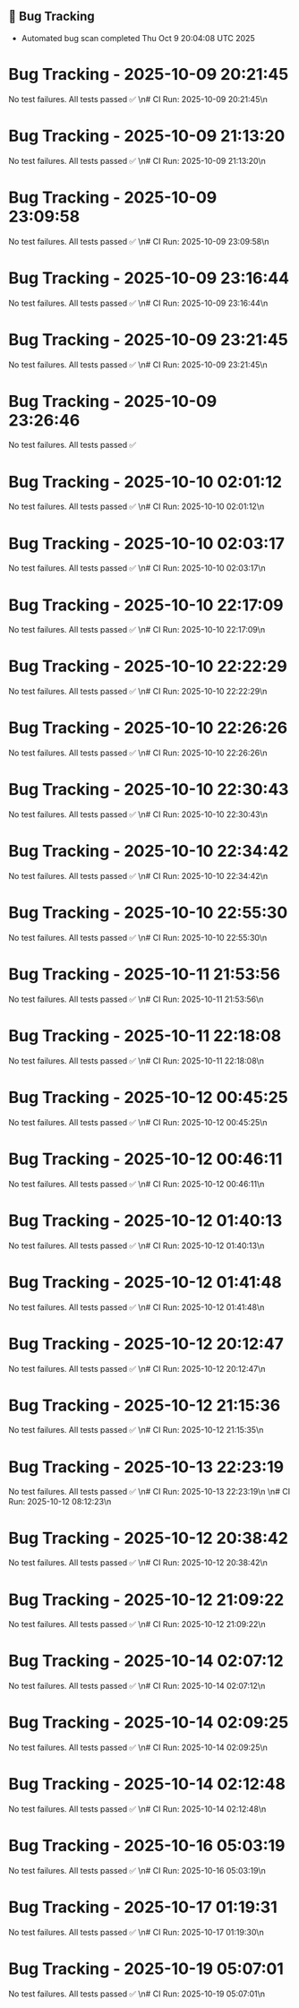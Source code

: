 ## 🐞 Bug Tracking
- Automated bug scan completed Thu Oct  9 20:04:08 UTC 2025

# Bug Tracking - 2025-10-09 20:21:45

No test failures. All tests passed ✅
\n# CI Run: 2025-10-09 20:21:45\n

# Bug Tracking - 2025-10-09 21:13:20

No test failures. All tests passed ✅
\n# CI Run: 2025-10-09 21:13:20\n

# Bug Tracking - 2025-10-09 23:09:58

No test failures. All tests passed ✅
\n# CI Run: 2025-10-09 23:09:58\n

# Bug Tracking - 2025-10-09 23:16:44

No test failures. All tests passed ✅
\n# CI Run: 2025-10-09 23:16:44\n

# Bug Tracking - 2025-10-09 23:21:45

No test failures. All tests passed ✅
\n# CI Run: 2025-10-09 23:21:45\n

# Bug Tracking - 2025-10-09 23:26:46

No test failures. All tests passed ✅

# Bug Tracking - 2025-10-10 02:01:12

No test failures. All tests passed ✅
\n# CI Run: 2025-10-10 02:01:12\n

# Bug Tracking - 2025-10-10 02:03:17

No test failures. All tests passed ✅
\n# CI Run: 2025-10-10 02:03:17\n

# Bug Tracking - 2025-10-10 22:17:09

No test failures. All tests passed ✅
\n# CI Run: 2025-10-10 22:17:09\n

# Bug Tracking - 2025-10-10 22:22:29

No test failures. All tests passed ✅
\n# CI Run: 2025-10-10 22:22:29\n

# Bug Tracking - 2025-10-10 22:26:26

No test failures. All tests passed ✅
\n# CI Run: 2025-10-10 22:26:26\n

# Bug Tracking - 2025-10-10 22:30:43

No test failures. All tests passed ✅
\n# CI Run: 2025-10-10 22:30:43\n

# Bug Tracking - 2025-10-10 22:34:42

No test failures. All tests passed ✅
\n# CI Run: 2025-10-10 22:34:42\n

# Bug Tracking - 2025-10-10 22:55:30

No test failures. All tests passed ✅
\n# CI Run: 2025-10-10 22:55:30\n

# Bug Tracking - 2025-10-11 21:53:56

No test failures. All tests passed ✅
\n# CI Run: 2025-10-11 21:53:56\n

# Bug Tracking - 2025-10-11 22:18:08

No test failures. All tests passed ✅
\n# CI Run: 2025-10-11 22:18:08\n

# Bug Tracking - 2025-10-12 00:45:25

No test failures. All tests passed ✅
\n# CI Run: 2025-10-12 00:45:25\n

# Bug Tracking - 2025-10-12 00:46:11

No test failures. All tests passed ✅
\n# CI Run: 2025-10-12 00:46:11\n

# Bug Tracking - 2025-10-12 01:40:13

No test failures. All tests passed ✅
\n# CI Run: 2025-10-12 01:40:13\n

# Bug Tracking - 2025-10-12 01:41:48

No test failures. All tests passed ✅
\n# CI Run: 2025-10-12 01:41:48\n

# Bug Tracking - 2025-10-12 20:12:47

No test failures. All tests passed ✅
\n# CI Run: 2025-10-12 20:12:47\n

# Bug Tracking - 2025-10-12 21:15:36

No test failures. All tests passed ✅
\n# CI Run: 2025-10-12 21:15:35\n

# Bug Tracking - 2025-10-13 22:23:19

No test failures. All tests passed ✅
\n# CI Run: 2025-10-13 22:23:19\n
\n# CI Run: 2025-10-12 08:12:23\n

# Bug Tracking - 2025-10-12 20:38:42

No test failures. All tests passed ✅
\n# CI Run: 2025-10-12 20:38:42\n

# Bug Tracking - 2025-10-12 21:09:22

No test failures. All tests passed ✅
\n# CI Run: 2025-10-12 21:09:22\n

# Bug Tracking - 2025-10-14 02:07:12

No test failures. All tests passed ✅
\n# CI Run: 2025-10-14 02:07:12\n

# Bug Tracking - 2025-10-14 02:09:25

No test failures. All tests passed ✅
\n# CI Run: 2025-10-14 02:09:25\n

# Bug Tracking - 2025-10-14 02:12:48

No test failures. All tests passed ✅
\n# CI Run: 2025-10-14 02:12:48\n

# Bug Tracking - 2025-10-16 05:03:19

No test failures. All tests passed ✅
\n# CI Run: 2025-10-16 05:03:19\n

# Bug Tracking - 2025-10-17 01:19:31

No test failures. All tests passed ✅
\n# CI Run: 2025-10-17 01:19:30\n

# Bug Tracking - 2025-10-19 05:07:01

No test failures. All tests passed ✅
\n# CI Run: 2025-10-19 05:07:01\n
